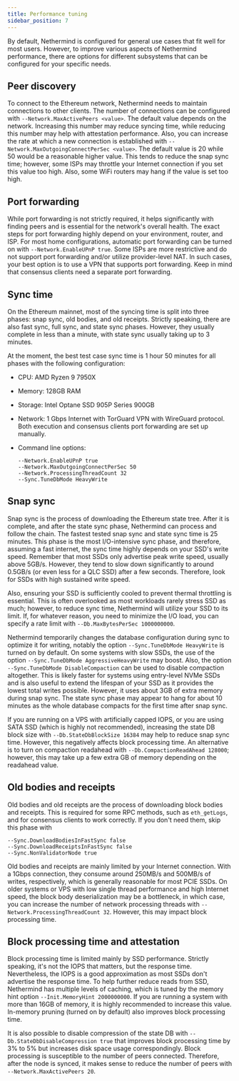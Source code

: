 ```yaml
---
title: Performance tuning
sidebar_position: 7
---
```


By default, Nethermind is configured for general use cases that fit well for most users. However, to improve various aspects of Nethermind performance, there are options for different subsystems that can be configured for your specific needs.

## Peer discovery

To connect to the Ethereum network, Nethermind needs to maintain connections to other clients. The number of connections can be configured with `--Network.MaxActivePeers <value>`. The default value depends on the network. Increasing this number may reduce syncing time, while reducing this number may help with attestation performance.
Also, you can increase the rate at which a new connection is established with `--Network.MaxOutgoingConnectPerSec <value>`. The default value is 20 while 50 would be a reasonable higher value. This tends to reduce the snap sync time; however, some ISPs may throttle your Internet connection if you set this value too high. Also, some WiFi routers may hang if the value is set too high.

## Port forwarding

While port forwarding is not strictly required, it helps significantly with finding peers and is essential for the network's overall health. The exact steps for port forwarding highly depend on your environment, router, and ISP. For most home configurations, automatic port forwarding can be turned on with `--Network.EnableUPnP true`. 
Some ISPs are more restrictive and do not support port forwarding and/or utilize provider-level NAT. In such cases, your best option is to use a VPN that supports port forwarding. Keep in mind that consensus clients need a separate port forwarding.

## Sync time

On the Ethereum mainnet, most of the syncing time is split into three phases: snap sync, old bodies, and old receipts. Strictly speaking, there are also fast sync, full sync, and state sync phases. However, they usually complete in less than a minute, with state sync usually taking up to 3 minutes.

At the moment, the best test case sync time is 1 hour 50 minutes for all phases with the following configuration:

- CPU: AMD Ryzen 9 7950X
- Memory: 128GB RAM
- Storage: Intel Optane SSD 905P Series 900GB
- Network: 1 Gbps Internet with TorGuard VPN with WireGuard protocol. Both execution and consensus clients port forwarding are set up manually.
- Command line options:

    ```
    --Network.EnableUPnP true
    --Network.MaxOutgoingConnectPerSec 50
    --Network.ProcessingThreadCount 32
    --Sync.TuneDbMode HeavyWrite
    ```

## Snap sync

Snap sync is the process of downloading the Ethereum state tree. After it is complete, and after the state sync phase, Nethermind can process and follow the chain. The fastest tested snap sync and state sync time is 25 minutes.
This phase is the most I/O-intensive sync phase, and therefore, assuming a fast internet, the sync time highly depends on your SSD's write speed. Remember that most SSDs only advertise peak write speed, usually above 5GB/s. However, they tend to slow down significantly to around 0.5GB/s (or even less for a QLC SSD) after a few seconds. Therefore, look for SSDs with high sustained write speed.

Also, ensuring your SSD is sufficiently cooled to prevent thermal throttling is essential. This is often overlooked as most workloads rarely stress SSD as much; however, to reduce sync time, Nethermind will utilize your SSD to its limit. If, for whatever reason, you need to minimize the I/O load, you can specify a rate limit with `--Db.MaxBytesPerSec 1000000000`.

Nethermind temporarily changes the database configuration during sync to optimize it for writing, notably the option `--Sync.TuneDbMode HeavyWrite` is turned on by default. On some systems with slow SSDs, the use of the option `--Sync.TuneDbMode AggressiveHeavyWrite` may boost. Also, the option `--Sync.TuneDbMode DisableCompaction` can be used to disable compaction altogether. This is likely faster for systems using entry-level NVMe SSDs and is also useful to extend the lifespan of your SSD as it provides the lowest total writes possible. However, it uses about 3GB of extra memory during snap sync. The state sync phase may appear to hang for about 10 minutes as the whole database compacts for the first time after snap sync.

If you are running on a VPS with artificially capped IOPS, or you are using SATA SSD (which is highly not recommended), increasing the state DB block size with `--Db.StateDbBlockSize 16384` may help to reduce snap sync time. However, this negatively affects block processing time. An alternative is to turn on compaction readahead with `--Db.CompactionReadAhead 128000`; however, this may take up a few extra GB of memory depending on the readahead value.

## Old bodies and receipts

Old bodies and old receipts are the process of downloading block bodies and receipts. This is required for some RPC methods, such as `eth_getLogs`, and for consensus clients to work correctly. If you don't need them, skip this phase with

```
--Sync.DownloadBodiesInFastSync false
--Sync.DownloadReceiptsInFastSync false
--Sync.NonValidatorNode true
```

Old bodies and receipts are mainly limited by your Internet connection. With a 1Gbps connection, they consume around 250MB/s and 500MB/s of writes, respectively, which is generally reasonable for most PCIE SSDs. On older systems or VPS with low single thread performance and high Internet speed, the block body deserialization may be a bottleneck, in which case, you can increase the number of network processing threads with `--Network.ProcessingThreadCount 32`. However, this may impact block processing time.

## Block processing time and attestation

Block processing time is limited mainly by SSD performance. Strictly speaking, it's not the IOPS that matters, but the response time. Nevertheless, the IOPS is a good approximation as most SSDs don't advertise the response time.
To help further reduce reads from SSD, Nethermind has multiple levels of caching, which is tuned by the memory hint option `--Init.MemoryHint 2000000000`. If you are running a system with more than 16GB of memory, it is highly recommended to increase this value. In-memory pruning (turned on by default) also improves block processing time.

It is also possible to disable compression of the state DB with `--Db.StateDbDisableCompression true` that improves block processing time by 3% to 5% but increases disk space usage correspondingly. Block processing is susceptible to the number of peers connected. Therefore, after the node is synced, it makes sense to reduce the number of peers with `--Network.MaxActivePeers 20`.
